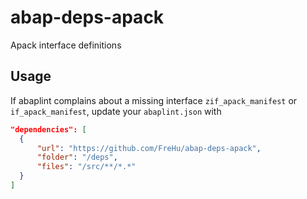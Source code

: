 # abap-deps-apack

Apack interface definitions

## Usage

If abaplint complains about a missing interface `zif_apack_manifest` or `if_apack_manifest`, update your `abaplint.json` with
```json
"dependencies": [
  {
      "url": "https://github.com/FreHu/abap-deps-apack",
      "folder": "/deps",
      "files": "/src/**/*.*"
  }
]
```